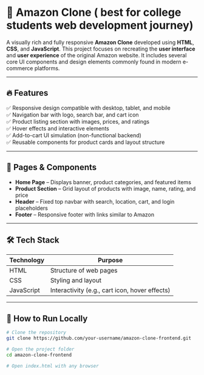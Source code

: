 # 🛒 Amazon Clone ( best for college students web development journey)

A visually rich and fully responsive **Amazon Clone** developed using **HTML**, **CSS**, and **JavaScript**. This project focuses on recreating the **user interface** and **user experience** of the original Amazon website. It includes several core UI components and design elements commonly found in modern e-commerce platforms.

---

## 🔥 Features

✅ Responsive design compatible with desktop, tablet, and mobile  
✅ Navigation bar with logo, search bar, and cart icon  
✅ Product listing section with images, prices, and ratings  
✅ Hover effects and interactive elements  
✅ Add-to-cart UI simulation (non-functional backend)  
✅ Reusable components for product cards and layout structure

---

## 🎨 Pages & Components

- **Home Page** – Displays banner, product categories, and featured items  
- **Product Section** – Grid layout of products with image, name, rating, and price  
- **Header** – Fixed top navbar with search, location, cart, and login placeholders  
- **Footer** – Responsive footer with links similar to Amazon

---

## 🛠️ Tech Stack

| Technology | Purpose |
|------------|---------|
| HTML       | Structure of web pages |
| CSS        | Styling and layout |
| JavaScript | Interactivity (e.g., cart icon, hover effects) |

---


## 🚀 How to Run Locally

```bash
# Clone the repository
git clone https://github.com/your-username/amazon-clone-frontend.git

# Open the project folder
cd amazon-clone-frontend

# Open index.html with any browser

